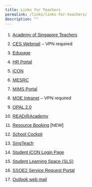 ```yaml
---
title: Links for Teachers
permalink: /links/links-for-teachers/
description: ""
---
```

<ol style="margin-top:5px;">
<li style="font-size:14.5px; line-height:2;font-family:sans-serif;"><a href="https://academyofsingaporeteachers.moe.edu.sg/" target="_blank" rel="noopener noreferrer" style="font-family:sans-serif;">Academy of Singapore Teachers</a></li>
<li style="font-size:14.5px; line-height:2;font-family:sans-serif;"><a href="https://schools.gov.sg/owa/" target="_blank" rel="noopener noreferrer" style="font-family:sans-serif;">CES Webmail</a>&nbsp;– VPN required</li>
<li style="font-size:14.5px; line-height:2;font-family:sans-serif;"><a href="https://peihwasec.edupage.org/" target="_blank" rel="noopener noreferrer" style="font-family:sans-serif;">Edupage</a></li>
<li style="font-size:14.5px; line-height:2;font-family:sans-serif;"><a href="https://www.hrp.gov.sg/" target="_blank" rel="noopener noreferrer" style="font-family:sans-serif;">HR Portal</a></li>
<li style="font-size:14.5px; line-height:2;font-family:sans-serif;"><a href="http://icon.moe.edu.sg/" target="_blank" rel="noopener noreferrer" style="font-family:sans-serif;">iCON</a></li>
<li style="font-size:14.5px; line-height:2;font-family:sans-serif;"><a href="http://www.mesrc.net/" target="_blank" rel="noopener noreferrer" style="font-family:sans-serif;">MESRC</a></li>
<li style="font-size:14.5px; line-height:2;font-family:sans-serif;"><a href="https://portal.mims.moe.gov.sg/" target="_blank" rel="noopener noreferrer" style="font-family:sans-serif;">MIMS Portal</a></li>
<li style="font-size:14.5px; line-height:2;font-family:sans-serif;"><a href="https://intranet.moe.gov.sg/" target="_blank" rel="noopener noreferrer" style="font-family:sans-serif;">MOE Intranet</a>&nbsp;– VPN required</li>
<li style="font-size:14.5px; line-height:2;font-family:sans-serif;"><a href="https://www.opal2.moe.edu.sg/app/learner" target="_blank" rel="noopener noreferrer" style="font-family:sans-serif;">OPAL 2.0</a></li>
<li style="font-size:14.5px; line-height:2;font-family:sans-serif;"><a href="https://readacademy.moe.edu.sg/" target="_blank" rel="noopener noreferrer" style="font-family:sans-serif;">READ@Academy</a></li>
<li style="font-size:14.5px; line-height:2;font-family:sans-serif;"><a href="https://rbs.avero-tech.com/" target="_blank" rel="noopener noreferrer" style="font-family:sans-serif;">Resource Booking</a>&nbsp;[NEW]</li>
<li style="font-size:14.5px; line-height:2;font-family:sans-serif;"><a href="https://schoolcockpit.moe.gov.sg/" target="_blank" rel="noopener noreferrer" style="font-family:sans-serif;">School Cockpit</a></li>
<li style="font-size:14.5px; line-height:2;font-family:sans-serif;"><a href="http://singteach.nie.edu.sg/" target="_blank" rel="noopener noreferrer" style="font-family:sans-serif;">SingTeach</a></li>
<li style="font-size:14.5px; line-height:2;font-family:sans-serif;"><a href="https://workspace.google.com/dashboard" target="_blank" rel="noopener noreferrer" style="font-family:sans-serif;">Student iCON Login Page</a></li>
<li style="font-size:14.5px; line-height:2;font-family:sans-serif;"><a href="https://learning.moe.edu.sg/" target="_blank" rel="noopener noreferrer" style="font-family:sans-serif;">Student Learning Space (SLS)</a></li>
<li style="font-size:14.5px; line-height:2;font-family:sans-serif;"><a href="https://ssoe2.moe.edu.sg/" target="_blank" rel="noopener noreferrer" style="font-family:sans-serif;">SSOE2 Service Request Portal</a></li>
<li style="font-size:14.5px; line-height:2;font-family:sans-serif;"><a href="https://schools.gov.sg/owa/" style="font-family:sans-serif;">Outlook web mail</a></li>
</ol>